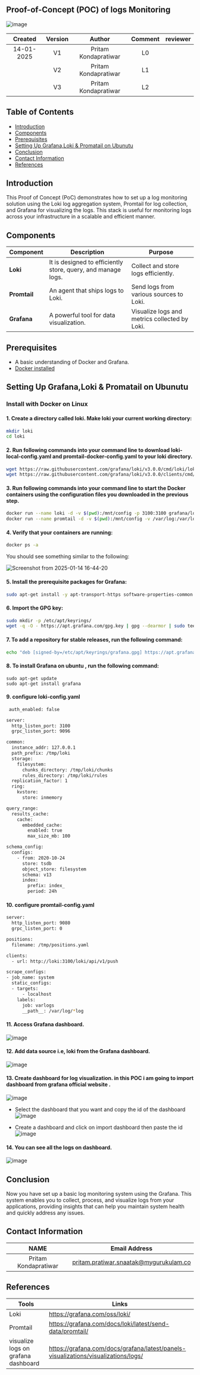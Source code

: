 ## Proof-of-Concept (POC) of logs Monitoring
![image](https://github.com/user-attachments/assets/b81b38c2-bacf-4e6c-8fa4-78a096457906)


| Created     |    Version   | Author | Comment | reviewer |
|:------------------:|:-------------:|:-------------:|:-------------:|:------------------:|
| 14-01-2025   | V1 | Pritam Kondapratiwar | L0| 
|    | V2 | Pritam Kondapratiwar | L1  |  |
|    | V3 |  Pritam Kondapratiwar | L2 |     |          |  


## Table of Contents

* [Introduction](#introduction)
* [Components](#components)
* [Prerequisites](#prerequisites)
* [Setting Up Grafana,Loki & Promatail on Ubunutu](#setting-up-grafanaloki--promatail-on-ubunutu)
* [Conclusion](#conclusion)
* [Contact Information](#contact-information)
* [References](#references)


## Introduction

This Proof of Concept (PoC) demonstrates how to set up a log monitoring solution using the Loki log aggregation system, Promtail for log collection, and Grafana for visualizing the logs. This stack is useful for monitoring logs across your infrastructure in a scalable and efficient manner.

## Components
| Component | Description | Purpose |
|-----------|-------------|---------|
| **Loki**  | It is designed to efficiently store, query, and manage logs. | Collect and store logs efficiently. |
| **Promtail** | An agent that ships logs to Loki. | Send logs from various sources to Loki. |
| **Grafana** | A powerful tool for data visualization. | Visualize logs and metrics collected by Loki. |

## Prerequisites

- A basic understanding of Docker and Grafana.
- [Docker installed](#https://docs.docker.com/engine/install/ubuntu/)


## Setting Up Grafana,Loki & Promatail on Ubunutu 

### Install with Docker on Linux

#### 1. Create a directory called loki. Make loki your current working directory:

```sh
mkdir loki
cd loki
```

#### 2. Run following commands into your command line to download loki-local-config.yaml and promtail-docker-config.yaml to your loki directory.

```sh
wget https://raw.githubusercontent.com/grafana/loki/v3.0.0/cmd/loki/loki-local-config.yaml -O loki-config.yaml
wget https://raw.githubusercontent.com/grafana/loki/v3.0.0/clients/cmd/promtail/promtail-docker-config.yaml -O promtail-config.yaml
```

#### 3. Run following commands into your command line to start the Docker containers using the configuration files you downloaded in the previous step.

```sh
docker run --name loki -d -v $(pwd):/mnt/config -p 3100:3100 grafana/loki:3.2.1 -config.file=/mnt/config/loki-config.yaml
docker run --name promtail -d -v $(pwd):/mnt/config -v /var/log:/var/log --link loki grafana/promtail:3.2.1 -config.file=/mnt/config/promtail-config.yaml
```
#### 4. Verify that your containers are running:

```sh
docker ps -a
```
You should see something similar to the following:

![Screenshot from 2025-01-14 16-44-20](https://github.com/user-attachments/assets/77d26fdb-6ce8-49c9-ba58-8180ec7cdccf)

#### 5. Install the prerequisite packages for Grafana: 

```sh
sudo apt-get install -y apt-transport-https software-properties-common wget
```
#### 6. Import the GPG key:

```sh
sudo mkdir -p /etc/apt/keyrings/
wget -q -O - https://apt.grafana.com/gpg.key | gpg --dearmor | sudo tee /etc/apt/keyrings/grafana.gpg > /dev/null
```
#### 7. To add a repository for stable releases, run the following command:

```sh
echo "deb [signed-by=/etc/apt/keyrings/grafana.gpg] https://apt.grafana.com stable main" | sudo tee -a /etc/apt/sources.list.d/grafana.list
```

#### 8. To install Grafana on ubuntu , run the following command:
```
sudo apt-get update
sudo apt-get install grafana
```

#### 9. configure loki-config.yaml
```sh
 auth_enabled: false

server:
  http_listen_port: 3100
  grpc_listen_port: 9096

common:
  instance_addr: 127.0.0.1
  path_prefix: /tmp/loki
  storage:
    filesystem:
      chunks_directory: /tmp/loki/chunks
      rules_directory: /tmp/loki/rules
  replication_factor: 1
  ring:
    kvstore:
      store: inmemory

query_range:
  results_cache:
    cache:
      embedded_cache:
        enabled: true
        max_size_mb: 100

schema_config:
  configs:
    - from: 2020-10-24
      store: tsdb
      object_store: filesystem
      schema: v13
      index:
        prefix: index_
        period: 24h


```

#### 10. configure promtail-config.yaml

```sh
server:
  http_listen_port: 9080
  grpc_listen_port: 0

positions:
  filename: /tmp/positions.yaml

clients:
  - url: http://loki:3100/loki/api/v1/push

scrape_configs:
- job_name: system
  static_configs:
  - targets:
      - localhost
    labels:
      job: varlogs
      __path__: /var/log/*log
```


#### 11. Access Grafana dashboard.

![image](https://github.com/user-attachments/assets/e2e3a3c4-b54c-4d39-b218-65fa75fdebb2)


#### 12. Add data source i.e, loki from the Grafana dashboard.
![image](https://github.com/user-attachments/assets/1f67b89c-1892-461e-a5e9-78f9d5ef4b5c)


#### 13. Create dashboard for log visualization. in this POC i am going to import dashboard from grafana official website .
![image](https://github.com/user-attachments/assets/bbc22e0a-ae68-4ab0-99f0-67d3a7011931)

- Select the dashboard that you want and copy the id of the dashboard
![image](https://github.com/user-attachments/assets/748f7bbd-19c2-49e9-8a51-6cc31fa566ec)

- Create a dashboard and  click on import dashboard then paste the id 
![image](https://github.com/user-attachments/assets/a5254a3c-519a-43e3-abb2-d9f604c7cdc9)

#### 14. You can see all the  logs on dashboard.
![image](https://github.com/user-attachments/assets/edbe6518-7b6e-43d1-8797-54ec225f071a)

## Conclusion
Now you have  set up a basic log monitoring system using the Grafana. This system enables you to collect, process, and visualize logs from your applications, providing insights that can help you maintain system health and quickly address any issues. 

## Contact Information

|    NAME           |   Email Address                       |
|:-----------------:|:-------------------------------------:|
|Pritam Kondapratiwar| 	pritam.pratiwar.snaatak@mygurukulam.co

## References

| Tools |  Links
|--------|------------|
| Loki  | https://grafana.com/oss/loki/ | 
| Promtail | https://grafana.com/docs/loki/latest/send-data/promtail/
| visualize logs on grafana dashboard |https://grafana.com/docs/grafana/latest/panels-visualizations/visualizations/logs/ | 
